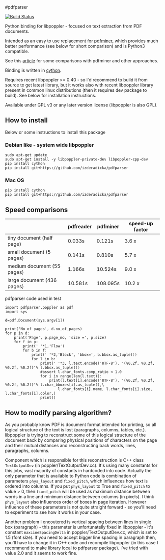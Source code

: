 #pdfparser

[![Build Status](https://travis-ci.org/izderadicka/pdfparser.svg?branch=master)](https://travis-ci.org/izderadicka/pdfparser)

Python binding for libpoppler - focused on text extraction from PDF documents.

Intended as an easy to use replacement for [pdfminer](https://github.com/euske/pdfminer), 
which provides much better performance (see below for short comparison) and is Python3 compatible.

See this [article](http://zderadicka.eu/parsing-pdf-for-fun-and-profit-indeed-in-python/)
for some comparisons with pdfminer and other approaches. 


Binding is written in [cython](http://cython.org/).

Requires recent libpoppler >= 0.40 - so I'd recommend to build it from source to get latest library, 
but it works also with recent libpoppler library present in common linux distributions (then it requires 
dev package to build). See below for installation instructions.


Available under GPL v3 or any later version license (libpoppler is also GPL).

## How to install

Below or some instructions to install this package


### Debian like -  system wide libpoppler 
```
sudo apt-get update
sudo apt-get install -y libpoppler-private-dev libpoppler-cpp-dev
pip install cython
pip install git+https://github.com/izderadicka/pdfparser
```

### Mac OS
```
pip install cython
pip install git+https://github.com/izderadicka/pdfparser
```


## Speed comparisons

|                             | pdfreader     | pdfminer      |speed-up factor|
| --------------------------- | ------------- | ------------- |---------------|
| tiny document (half page)   | 0.033s        | 0.121s        | 3.6 x         |
| small document (5 pages)    | 0.141s        | 0.810s        | 5.7 x         |
| medium document (55 pages)  | 1.166s        | 10.524s       | 9.0 x         |       
| large document (436 pages)  | 10.581s       | 108.095s      | 10.2 x        |


pdfparser code used in test

    import pdfparser.poppler as pdf
    import sys
    
    d=pdf.Document(sys.argv[1])
    
    print('No of pages', d.no_of_pages)
    for p in d:
        print('Page', p.page_no, 'size =', p.size)
        for f in p:
            print(' '*1,'Flow')
            for b in f:
                print(' '*2,'Block', 'bbox=', b.bbox.as_tuple())
                for l in b:
                    print(' '*3, l.text.encode('UTF-8'), '(%0.2f, %0.2f, %0.2f, %0.2f)'% l.bbox.as_tuple())
                    #assert l.char_fonts.comp_ratio < 1.0
                    for i in range(len(l.text)):
                        print(l.text[i].encode('UTF-8'), '(%0.2f, %0.2f, %0.2f, %0.2f)'% l.char_bboxes[i].as_tuple(),\
                            l.char_fonts[i].name, l.char_fonts[i].size, l.char_fonts[i].color,)
                    print()
                    
## How to modify parsing algorithm?

As you probably know PDF is document format intended for printing, so all logical structure of the text 
is lost (paragraphs, columns, tables, etc.). libpoppler is trying to reconstruct some of this logical 
structure of the document back by comparing physical positions of characters on the page and their mutual
distances and reconstructing back words, lines, paragraphs, columns.  


Component which is responsible for this reconstruction is C++ class `TextOutputDev` (in poppler/TextOutputDev.cc). 
It's using many constants for this jobs, vast majority of constants in hardcoded into code.
Actually the only parameter that is available to Python code is combination of parameters `phys_layout` and
`fixed_pitch`, which influences how text is ordered into columns. If you put `phys_layout` to True and
`fixed_pitch` to value > 0, then `fixed_pitch` will be used as maximum distance between words in a line and 
minimum distance between columns (in pixels).  I think `phys_layout` also influences order of boxes 
in page iteration. However influence of these parameters is not quite straight forward - so you'll need to 
experiment to see how it works in your case.


Another problem I encoutered is vertical spacing between lines in single box (paragraph) - this parameter 
is unfortunatelly fixed in libpoppler - it's constant `maxLineSpacingDelta` in poppler/TextOutputDev.cc, which 
is set to 1.5 (font size).  If you need to accept bigger line spacing in paragraph then, you'll have to change it
in C++ code and recompile libpoppler (in this case I recommend to make library local to pdfparser package). 
I've tried with value 2.0 and it seems to work fine.

